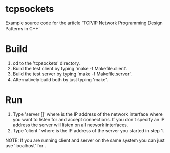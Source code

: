 tcpsockets
==========

Example source code for the article 'TCP/IP Network Programming Design Patterns in C++'

Build
=====

1. cd to the 'tcpsockets' directory.
1. Build the test client by typing 'make -f Makefile.client'.
2. Build the test server by typing 'make -f Makefile.server'.
3. Alternatively build both by just typing 'make'.

Run
===

1. Type 'server <port> [<ip>]' where <ip> is the IP address of
   the network interface where you want to listen for and accept
   connections. If you don't specify an IP address the server
   will listen on all network interfaces.
2. Type 'client <port> <ip>' where <ip> is the IP address of the
   server you started in step 1. 

NOTE: If you are running client and server on the same system you
      can just use 'localhost' for <ip>.
